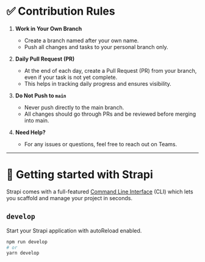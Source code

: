 # ✅ Contribution Rules

1. **Work in Your Own Branch**
   - Create a branch named after your own name.
   - Push all changes and tasks to your personal branch only.

2. **Daily Pull Request (PR)**
   - At the end of each day, create a Pull Request (PR) from your branch, even if your task is not yet complete.
   - This helps in tracking daily progress and ensures visibility.

3. **Do Not Push to `main`**
   - Never push directly to the main branch.
   - All changes should go through PRs and be reviewed before merging into main.

4. **Need Help?**
   - For any issues or questions, feel free to reach out on Teams.

---

# 🚀 Getting started with Strapi

Strapi comes with a full-featured [Command Line Interface](https://docs.strapi.io/dev-docs/cli) (CLI) which lets you scaffold and manage your project in seconds.

## `develop`

Start your Strapi application with autoReload enabled.

```bash
npm run develop
# or
yarn develop

